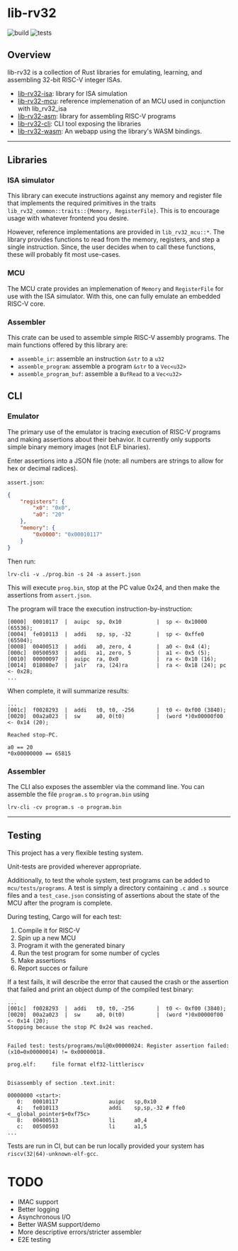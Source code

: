 # lib-rv32

![build](https://github.com/trmckay/lib-rv32i/actions/workflows/build.yml/badge.svg)
![tests](https://github.com/trmckay/lib-rv32i/actions/workflows/test.yml/badge.svg)

## Overview

lib-rv32 is a collection of Rust libraries for emulating, learning, and assembling 32-bit RISC-V
integer ISAs.

- [lib-rv32-isa](https://crates.io/crates/lib-rv32-isa): library for ISA simulation
- [lib-rv32-mcu](https://crates.io/crates/lib-rv32-mcu): reference implemenation of an MCU used in conjunction with lib_rv32_isa
- [lib-rv32-asm](https://crates.io/crates/lib-rv32-asm): library for assembling RISC-V programs
- [lib-rv32-cli](https://crates.io/crates/lib-rv32-cli): CLI tool exposing the libraries
- [lib-rv32-wasm](https://rvwasm.trmckay.com): An webapp using the library's WASM bindings.

---

## Libraries

### ISA simulator

This library can execute instructions against any memory and register file that implements
the required primitives in the traits `lib_rv32_common::traits::{Memory, RegisterFile}`. This is to
encourage usage with whatever frontend you desire.

However, reference implementations are provided in `lib_rv32_mcu::*`. The library provides
functions to read from the memory, registers, and step a single instruction. Since, the
user decides when to call these functions, these will probably fit most use-cases.

### MCU

The MCU crate provides an implemenation of `Memory` and `RegisterFile` for use with the ISA
simulator. With this, one can fully emulate an embedded RISC-V core.

### Assembler

This crate can be used to assemble simple RISC-V assembly programs. The main functions offered
by this library are:

- `assemble_ir`: assemble an instruction `&str` to a `u32`
- `assemble_program`: assemble a program `&str` to a `Vec<u32>`
- `assemble_program_buf`: assemble a `BufRead` to a `Vec<u32>`


## CLI

### Emulator

The primary use of the emulator is tracing execution of RISC-V programs and making assertions
about their behavior. It currently only supports simple binary memory images
(not ELF binaries).

Enter assertions into a JSON file (note: all numbers are strings to allow for hex or decimal radices).

`assert.json`:
```json
{
    "registers": {
        "x0": "0x0",
        "a0": "20"
    },
    "memory": {
        "0x0000": "0x00010117"
    }
}
```

Then run:
```
lrv-cli -v ./prog.bin -s 24 -a assert.json
```

This will execute `prog.bin`, stop at the PC value 0x24, and then make the assertions from `assert.json`.

The program will trace the execution instruction-by-instruction:
```
[0000]  00010117  |  auipc  sp, 0x10           |  sp <- 0x10000 (65536);
[0004]  fe010113  |  addi   sp, sp, -32        |  sp <- 0xffe0 (65504);
[0008]  00400513  |  addi   a0, zero, 4        |  a0 <- 0x4 (4);
[000c]  00500593  |  addi   a1, zero, 5        |  a1 <- 0x5 (5);
[0010]  00000097  |  auipc  ra, 0x0            |  ra <- 0x10 (16);
[0014]  018080e7  |  jalr   ra, (24)ra         |  ra <- 0x18 (24); pc <- 0x28;
...
```

When complete, it will summarize results:
```
...
[001c]  f0028293  |  addi   t0, t0, -256       |  t0 <- 0xf00 (3840);
[0020]  00a2a023  |  sw     a0, 0(t0)          |  (word *)0x00000f00 <- 0x14 (20);

Reached stop-PC.

a0 == 20
*0x00000000 == 65815
```

### Assembler

The CLI also exposes the assembler via the command line. You can assemble the file
`program.s` to `program.bin` using

`lrv-cli -cv program.s -o program.bin`

---

## Testing

This project has a very flexible testing system.

Unit-tests are provided wherever appropriate.

Additionally, to test the whole system, test programs can be added to `mcu/tests/programs`.
A test is simply a directory containing `.c` and `.s` source files and a `test_case.json`
consisting of assertions about the state of the MCU after the program is complete.

During testing, Cargo will for each test:

1. Compile it for RISC-V
2. Spin up a new MCU
3. Program it with the generated binary
4. Run the test program for some number of cycles
5. Make assertions
6. Report succes or failure

If a test fails, it will describe the error that caused the crash or the assertion that failed
and print an object dump of the compiled test binary:

```
...
[001c]  f0028293  |  addi   t0, t0, -256       |  t0 <- 0xf00 (3840);
[0020]  00a2a023  |  sw     a0, 0(t0)          |  (word *)0x00000f00 <- 0x14 (20);
Stopping because the stop PC 0x24 was reached.


Failed test: tests/programs/mul@0x00000024: Register assertion failed: (x10=0x00000014) != 0x00000018.

prog.elf:     file format elf32-littleriscv


Disassembly of section .text.init:

00000000 <start>:
   0:   00010117                auipc   sp,0x10
   4:   fe010113                addi    sp,sp,-32 # ffe0 <__global_pointer$+0xf75c>
   8:   00400513                li      a0,4
   c:   00500593                li      a1,5
...
```

Tests are run in CI, but can be run locally provided your system has `riscv(32|64)-unknown-elf-gcc`.

# TODO

- IMAC support
- Better logging
- Asynchronous I/O
- Better WASM support/demo
- More descriptive errors/stricter assembler
- E2E testing